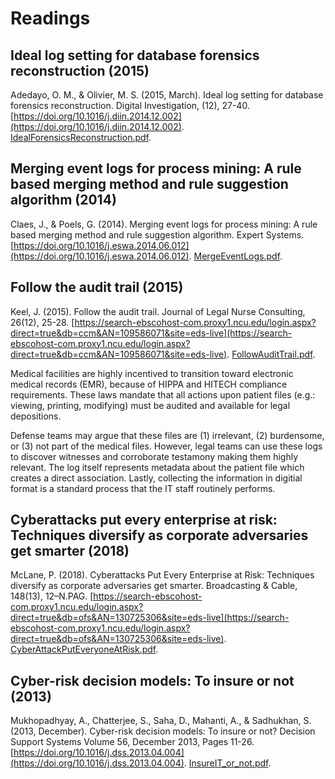 # Readings

## Ideal log setting for database forensics reconstruction (2015)

Adedayo, O. M., & Olivier, M. S. (2015, March). Ideal log setting for database forensics reconstruction. Digital Investigation, (12), 27-40. [https://doi.org/10.1016/j.diin.2014.12.002](https://doi.org/10.1016/j.diin.2014.12.002). [IdealForensicsReconstruction.pdf](IdealForensicsReconstruction.pdf).

## Merging event logs for process mining: A rule based merging method and rule suggestion algorithm (2014)

Claes, J., & Poels, G. (2014). Merging event logs for process mining: A rule based merging method and rule suggestion algorithm. Expert Systems. [https://doi.org/10.1016/j.eswa.2014.06.012](https://doi.org/10.1016/j.eswa.2014.06.012). [MergeEventLogs.pdf](MergeEventLogs.pdf).

## Follow the audit trail (2015)

Keel, J. (2015). Follow the audit trail. Journal of Legal Nurse Consulting, 26(12), 25-28. [https://search-ebscohost-com.proxy1.ncu.edu/login.aspx?direct=true&db=ccm&AN=109586071&site=eds-live](https://search-ebscohost-com.proxy1.ncu.edu/login.aspx?direct=true&db=ccm&AN=109586071&site=eds-live). [FollowAuditTrail.pdf](FollowAuditTrail.pdf).

Medical facilities are highly incentived to transition toward electronic medical records (EMR), because of HIPPA and HITECH compliance requirements.  These laws mandate that all actions upon patient files (e.g.: viewing, printing, modifying) must be audited and available for legal depositions.

Defense teams may argue that these files are (1) irrelevant, (2) burdensome, or (3) not part of the medical files. However, legal teams can use these logs to discover witnesses and corroborate testamony making them highly relevant.  The log itself represents metadata about the patient file which creates a direct association.  Lastly, collecting the information in digitial format is a standard process that the IT staff routinely performs.  

## Cyberattacks put every enterprise at risk: Techniques diversify as corporate adversaries get smarter (2018)

McLane, P. (2018). Cyberattacks Put Every Enterprise at Risk: Techniques diversify as corporate adversaries get smarter. Broadcasting & Cable, 148(13), 12–N.PAG. [https://search-ebscohost-com.proxy1.ncu.edu/login.aspx?direct=true&db=ofs&AN=130725306&site=eds-live](https://search-ebscohost-com.proxy1.ncu.edu/login.aspx?direct=true&db=ofs&AN=130725306&site=eds-live). [CyberAttackPutEveryoneAtRisk.pdf](CyberAttackPutEveryoneAtRisk.pdf).

## Cyber-risk decision models: To insure or not (2013)

Mukhopadhyay, A., Chatterjee, S., Saha, D., Mahanti, A., & Sadhukhan, S. (2013, December). Cyber-risk decision models: To insure or not? Decision Support Systems Volume 56, December 2013, Pages 11-26. [https://doi.org/10.1016/j.dss.2013.04.004](https://doi.org/10.1016/j.dss.2013.04.004). [InsureIT_or_not.pdf](InsureIT_or_not.pdf).
